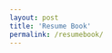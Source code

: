 ```yaml
---
layout: post
title: 'Resume Book'
permalink: /resumebook/
---
```



<script src="https://cornell.app.box.com/upload-widget/embed.js?folderID=34238859284&title=Submit%20File%20to%20our%20Resume%20Book&isDescriptionFieldShown=0&isEmailRequired=1&width=385&height=420&token=t9lyx8y9jf5b57spdkz1h1uyp9skdepu" type="text/javascript"></script>